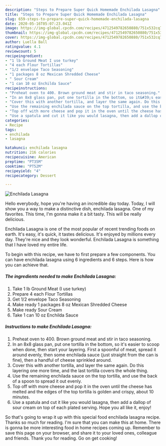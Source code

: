 ```yaml
---
description: "Steps to Prepare Super Quick Homemade Enchilada Lasagna"
title: "Steps to Prepare Super Quick Homemade Enchilada Lasagna"
slug: 659-steps-to-prepare-super-quick-homemade-enchilada-lasagna
date: 2020-05-16T05:07:23.041Z
image: https://img-global.cpcdn.com/recipes/4712549782650880/751x532cq70/enchilada-lasagna-recipe-main-photo.jpg
thumbnail: https://img-global.cpcdn.com/recipes/4712549782650880/751x532cq70/enchilada-lasagna-recipe-main-photo.jpg
cover: https://img-global.cpcdn.com/recipes/4712549782650880/751x532cq70/enchilada-lasagna-recipe-main-photo.jpg
author: Luella Ball
ratingvalue: 4.1
reviewcount: 5
recipeingredient:
- "1 lb Ground Meat I use turkey"
- "4 each Flour Tortillas"
- "1/2 envelope Taco Seasoning"
- "1 packages 8 oz Mexican Shredded Cheese"
- " Sour Cream"
- "1 can 10 oz Enchilda Sauce"
recipeinstructions:
- "Preheat oven to 400. Brown ground meat and stir in taco seasoning."
- "In an 8x8 glass pan, put one tortilla in the bottom, so it&#39;s easier to scoop when done, then start your layering. First a spoonful of meat, spread it around evenly, then some enchilada sauce (just straight from the can is fine), then a handful of cheese sprinkled around."
- "Cover this with another tortilla, and layer the same again. Do this layering one more time, and the last tortilla covers the whole thing."
- "Use the remaining enchilada sauce on the top tortilla, and use the back of a spoon to spread it out evenly."
- "Top off with more cheese and pop it in the oven until the cheese has melted and the edges of the top tortilla is golden and crispy, about 10 minutes."
- "Use a spatula and cut it like you would lasagna, then add a dallop of sour cream on top of each plated serving. Hope you all like it, enjoy!"
categories:
- Recipe
tags:
- enchilada
- lasagna

katakunci: enchilada lasagna 
nutrition: 216 calories
recipecuisine: American
preptime: "PT35M"
cooktime: "PT52M"
recipeyield: "4"
recipecategory: Dessert

---
```



![Enchilada Lasagna](https://img-global.cpcdn.com/recipes/4712549782650880/751x532cq70/enchilada-lasagna-recipe-main-photo.jpg)

Hello everybody, hope you're having an incredible day today. Today, I will show you a way to make a distinctive dish, enchilada lasagna. One of my favorites. This time, I'm gonna make it a bit tasty. This will be really delicious.



Enchilada Lasagna is one of the most popular of recent trending foods on earth. It's easy, it's quick, it tastes delicious. It's enjoyed by millions every day. They're nice and they look wonderful. Enchilada Lasagna is something that I have loved my entire life.


To begin with this recipe, we have to first prepare a few components. You can have enchilada lasagna using 6 ingredients and 6 steps. Here is how you can achieve that.

<!--inarticleads1-->

##### The ingredients needed to make Enchilada Lasagna:

1. Take 1 lb Ground Meat (I use turkey)
1. Prepare 4 each Flour Tortillas
1. Get 1/2 envelope Taco Seasoning
1. Make ready 1 packages 8 oz Mexican Shredded Cheese
1. Make ready  Sour Cream
1. Take 1 can 10 oz Enchilda Sauce




<!--inarticleads2-->

##### Instructions to make Enchilada Lasagna:

1. Preheat oven to 400. Brown ground meat and stir in taco seasoning.
1. In an 8x8 glass pan, put one tortilla in the bottom, so it&#39;s easier to scoop when done, then start your layering. First a spoonful of meat, spread it around evenly, then some enchilada sauce (just straight from the can is fine), then a handful of cheese sprinkled around.
1. Cover this with another tortilla, and layer the same again. Do this layering one more time, and the last tortilla covers the whole thing.
1. Use the remaining enchilada sauce on the top tortilla, and use the back of a spoon to spread it out evenly.
1. Top off with more cheese and pop it in the oven until the cheese has melted and the edges of the top tortilla is golden and crispy, about 10 minutes.
1. Use a spatula and cut it like you would lasagna, then add a dallop of sour cream on top of each plated serving. Hope you all like it, enjoy!




So that's going to wrap it up with this special food enchilada lasagna recipe. Thanks so much for reading. I'm sure that you can make this at home. There is gonna be more interesting food in home recipes coming up. Remember to save this page on your browser, and share it to your loved ones, colleague and friends. Thank you for reading. Go on get cooking!
